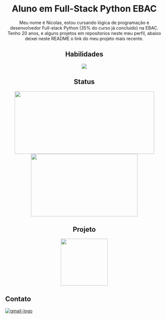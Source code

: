 <div align="center">
  <h1>Aluno em Full-Stack Python EBAC</h1>
    <p>
      Meu nome é Nicolas, estou cursando lógica de programação e desenvolvedor Full-stack Python (35% do curso já concluido) na EBAC. Tenho 20 anos, e alguns projetos em repositorios neste meu perfil, abaixo 
      deixei neste README o link do meu projeto mais recente.
    </p>
</div>
  
<div align="center">
  <h2>Habilidades</h2>
  <img src="https://skillicons.dev/icons?i=html,css,sass,bootstrap,js,jquery" />
</div>

<div align="center" >
  <h2>Status</h2>
    <img src="https://github-readme-stats.vercel.app/api?username=nicolasoliveiramor&show_icons=true&theme=merko" height="200" width="445"/>
    <img src="https://github-readme-stats.vercel.app/api/top-langs/?username=nicolasoliveiramor&layout=compact&theme=merko" height="200" width="340"/>
</div>
  
<div align="center">
  <h2>Projeto</h2>
  <a href="https://github.com/nicolasoliveiramor/exercicio_grunt.git">
    <img src="https://github-readme-stats.vercel.app/api/pin/?username=nicolasoliveiramor&repo=exercicio_grunt&theme=merko" height="150"/>
  </a>
</div> 
  
<div align="left">
  <h2>Contato</h2>
  <a href="https://mail.google.com/mail/nicolasoliveiramor05@gmail.com" target="_blank">
    <img src="https://skillicons.dev/icons?i=gmail" alt="gmail-logo" />
  </a>
</div>
